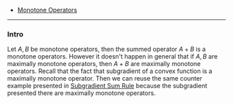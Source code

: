 - [Monotone Operators](Monotone%20Operators.md)


---
### **Intro**

Let $A, B$ be monotone operators, then the summed operator $A + B$ is a monotone operators.
However it doesn't happen in general that if $A, B$ are maximally monotone operators, then $A + B$ are maximally monotone operators.
Recall that the fact that subgradient of a convex function is a maximally monotone operator. 
Then we can reuse the same counter example presented in [Subgradient Sum Rule](Subgradient%20Sum%20Rule.md) because the subgradient presented there are maximally monotone operators. 


